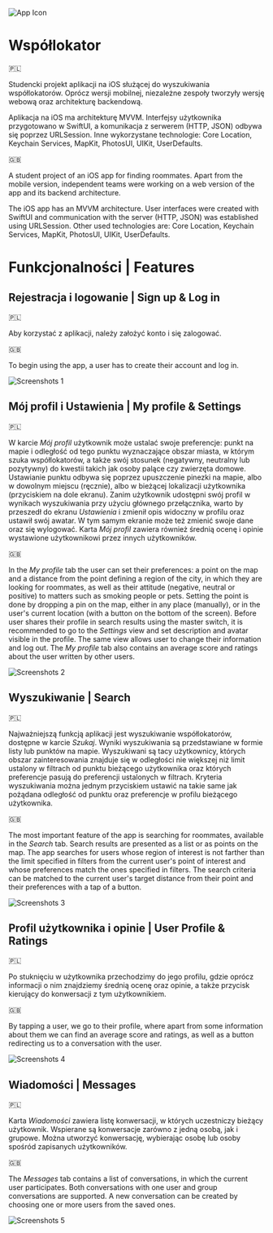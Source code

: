 ![App Icon](https://user-images.githubusercontent.com/23143311/148995223-420cca42-8cfe-40d9-a2f7-70b3b4fa9654.png)

# Współlokator

🇵🇱

Studencki projekt aplikacji na iOS służącej do wyszukiwania współlokatorów. Oprócz wersji mobilnej, niezależne zespoły tworzyły wersję webową oraz architekturę backendową.

Aplikacja na iOS ma architekturę MVVM. Interfejsy użytkownika przygotowano w SwiftUI, a komunikacja z serwerem (HTTP, JSON) odbywa się poprzez URLSession. Inne wykorzystane technologie: Core Location, Keychain Services, MapKit, PhotosUI, UIKit, UserDefaults.

🇬🇧

A student project of an iOS app for finding roommates. Apart from the mobile version, independent teams were working on a web version of the app and its backend architecture.

The iOS app has an MVVM architecture. User interfaces were created with SwiftUI and communication with the server (HTTP, JSON) was established using URLSession. Other used technologies are: Core Location, Keychain Services, MapKit, PhotosUI, UIKit, UserDefaults.

# Funkcjonalności | Features

## Rejestracja i logowanie | Sign up & Log in

🇵🇱

Aby korzystać z aplikacji, należy założyć konto i się zalogować.

🇬🇧

To begin using the app, a user has to create their account and log in.

![Screenshots 1](https://user-images.githubusercontent.com/23143311/150369650-db2505ec-2ca0-4cf8-9b7b-aa7838812e47.png)

## Mój profil i Ustawienia | My profile & Settings

🇵🇱

W karcie _Mój profil_ użytkownik może ustalać swoje preferencje: punkt na mapie i odległość od tego punktu wyznaczające obszar miasta, w którym szuka współlokatorów, a także swój stosunek (negatywny, neutralny lub pozytywny) do kwestii takich jak osoby palące czy zwierzęta domowe. Ustawianie punktu odbywa się poprzez upuszczenie pinezki na mapie, albo w dowolnym miejscu (ręcznie), albo w bieżącej lokalizacji użytkownika (przyciskiem na dole ekranu). Zanim użytkownik udostępni swój profil w wynikach wyszukiwania przy użyciu głównego przełącznika, warto by przeszedł do ekranu _Ustawienia_ i zmienił opis widoczny w profilu oraz ustawił swój awatar. W tym samym ekranie może też zmienić swoje dane oraz się wylogować. Karta _Mój profil_ zawiera również średnią ocenę i opinie wystawione użytkownikowi przez innych użytkowników.

🇬🇧

In the _My profile_ tab the user can set their preferences: a point on the map and a distance from the point defining a region of the city, in which they are looking for roommates, as well as their attitude (negative, neutral or positive) to matters such as smoking people or pets. Setting the point is done by dropping a pin on the map, either in any place (manually), or in the user's current location (with a button on the bottom of the screen). Before user shares their profile in search results using the master switch, it is recommended to go to the _Settings_ view and set description and avatar visible in the profile. The same view allows user to change their information and log out. The _My profile_ tab also contains an average score and ratings about the user written by other users.

![Screenshots 2](https://user-images.githubusercontent.com/23143311/150391083-d1206ed3-b688-4470-801b-262f2d870d81.png)

## Wyszukiwanie | Search

🇵🇱

Najważniejszą funkcją aplikacji jest wyszukiwanie współlokatorów, dostępne w karcie _Szukaj_. Wyniki wyszukiwania są przedstawiane w formie listy lub punktów na mapie. Wyszukiwani są tacy użytkownicy, których obszar zainteresowania znajduje się w odległości nie większej niż limit ustalony w filtrach od punktu bieżącego użytkownika oraz których preferencje pasują do preferencji ustalonych w filtrach. Kryteria wyszukiwania można jednym przyciskiem ustawić na takie same jak pożądana odległość od punktu oraz preferencje w profilu bieżącego użytkownika.

🇬🇧

The most important feature of the app is searching for roommates, available in the _Search_ tab. Search results are presented as a list or as points on the map. The app searches for users whose region of interest is not farther than the limit specified in filters from the current user's point of interest and whose preferences match the ones specified in filters. The search criteria can be matched to the current user's target distance from their point and their preferences with a tap of a button.

![Screenshots 3](https://user-images.githubusercontent.com/23143311/150392191-3cc22701-afc4-4909-9c58-cfbb00d7abcc.png)

## Profil użytkownika i opinie | User Profile & Ratings

🇵🇱

Po stuknięciu w użytkownika przechodzimy do jego profilu, gdzie oprócz informacji o nim znajdziemy średnią ocenę oraz opinie, a także przycisk kierujący do konwersacji z tym użytkownikiem.

🇬🇧

By tapping a user, we go to their profile, where apart from some information about them we can find an average score and ratings, as well as a button redirecting us to a conversation with the user.

![Screenshots 4](https://user-images.githubusercontent.com/23143311/150410496-293b391c-a6d7-4f99-905e-7c0f33cb6c9c.png)

## Wiadomości | Messages

🇵🇱

Karta _Wiadomości_ zawiera listę konwersacji, w których uczestniczy bieżący użytkownik. Wspierane są konwersacje zarówno z jedną osobą, jak i grupowe. Można utworzyć konwersację, wybierając osobę lub osoby spośród zapisanych użytkowników.

🇬🇧

The _Messages_ tab contains a list of conversations, in which the current user participates. Both conversations with one user and group conversations are supported. A new conversation can be created by choosing one or more users from the saved ones.

![Screenshots 5](https://user-images.githubusercontent.com/23143311/150415478-5c439ec5-5aa4-4d23-ab57-58ba5a0df264.png)

